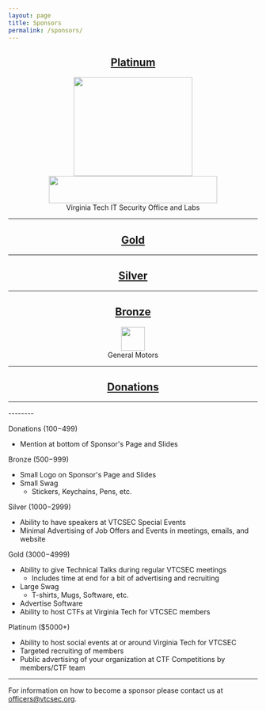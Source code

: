 ```yaml
---
layout: page
title: Sponsors
permalink: /sponsors/
---
```

<h2 align="center"><u>Platinum</u></h2>
<p align="center">
<a href="VT"><img src="http://www.vtcsec.org/images/VirginiaTechLogo.gif" align="center" height="200" width="240"></a>
<br>
<a href="TriplePoint"><img src="http://www.vtcsec.org/images/TriplePointLogo.jpg" align="center" height="55" width="340"></a>
<br>
Virginia Tech IT Security Office and Labs</p>
<hr>
<h2 align="center"><u>Gold</u></h2><hr>
<h2 align="center"><u>Silver</u></h2><hr>
<h2 align="center"><u>Bronze</u></h2>
<p align="center">
<a href="GM"><img src="http://www.vtcsec.org/images/sponsor-gm-tiny.gif" align="center" height="48" width="48"></a>
<br>
General Motors</p>
<hr>
<h2 align="center"><u>Donations</u></h2><hr>
--------

Donations ($100-$499)

- Mention at bottom of Sponsor's Page and Slides

Bronze ($500-$999)

- Small Logo on Sponsor's Page and Slides
- Small Swag
    - Stickers, Keychains, Pens, etc.

Silver ($1000-$2999)

- Ability to have speakers at VTCSEC Special Events
- Minimal Advertising of Job Offers and Events in meetings, emails, and website

Gold ($3000-$4999)

- Ability to give Technical Talks during regular VTCSEC meetings
    - Includes time at end for a bit of advertising and recruiting
- Large Swag
    - T-shirts, Mugs, Software, etc.
- Advertise Software
- Ability to host CTFs at Virginia Tech for VTCSEC members

Platinum ($5000+)

- Ability to host social events at or around Virginia Tech for VTCSEC
- Targeted recruiting of members
- Public advertising of your organization at CTF Competitions by members/CTF team

---------------

For information on how to become a sponsor please contact us at [officers@vtcsec.org](mailto:officers@vtcsec.org).
